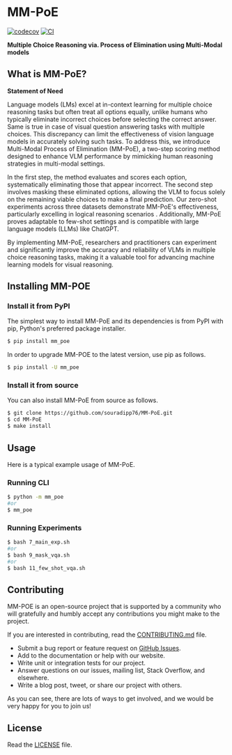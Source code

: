 # MM-PoE

[![codecov](https://codecov.io/gh/souradipp76/MM-PoE/branch/main/graph/badge.svg?token=MM-PoE_token_here)](https://codecov.io/gh/souradipp76/MM-PoE)
[![CI](https://github.com/souradipp76/MM-PoE/actions/workflows/main.yml/badge.svg)](https://github.com/souradipp76/MM-PoE/actions/workflows/main.yml)


**Multiple Choice Reasoning via. Process of Elimination using Multi-Modal models**


## What is MM-PoE?

**Statement of Need**

Language models (LMs) excel at in-context learning for multiple choice reasoning tasks but often treat all options equally, unlike humans who typically eliminate incorrect choices before selecting the correct answer. Same is true in case of visual question answering tasks with multiple choices. This discrepancy can limit the effectiveness of vision language models in accurately solving such tasks. To address this, we introduce Multi-Modal Process of Elimination (MM-PoE), a two-step scoring method designed to enhance VLM performance by mimicking human reasoning strategies in multi-modal settings. 

In the first step, the method evaluates and scores each option, systematically eliminating those that appear incorrect. The second step involves masking these eliminated options, allowing the VLM to focus solely on the remaining viable choices to make a final prediction. Our zero-shot experiments across three datasets demonstrate MM-PoE's effectiveness, particularly excelling in logical reasoning scenarios . Additionally, MM-PoE proves adaptable to few-shot settings and is compatible with large language models (LLMs) like ChatGPT.

By implementing MM-PoE, researchers and practitioners can experiment and significantly improve the accuracy and reliability of VLMs in multiple choice reasoning tasks, making it a valuable tool for advancing machine learning models for visual reasoning.

## Installing MM-POE

### Install it from PyPI

The simplest way to install MM-PoE and its dependencies is from PyPI with pip, Python's preferred package installer.

```bash
$ pip install mm_poe
```

In order to upgrade MM-POE to the latest version, use pip as follows.

```bash
$ pip install -U mm_poe
```

### Install it from source

You can also install MM-PoE from source as follows.

```bash
$ git clone https://github.com/souradipp76/MM-PoE.git
$ cd MM-PoE
$ make install
```

## Usage

Here is a typical example usage of MM-PoE.

### Running CLI

```bash
$ python -m mm_poe
#or
$ mm_poe
```

### Running Experiments

```bash
$ bash 7_main_exp.sh
#or
$ bash 9_mask_vqa.sh
#or
$ bash 11_few_shot_vqa.sh
```

## Contributing

MM-POE is an open-source project that is supported by a community who will gratefully and humbly accept any contributions you might make to the project.

If you are interested in contributing, read the [CONTRIBUTING.md](CONTRIBUTING.md) file.

- Submit a bug report or feature request on [GitHub Issues](https://github.com/souradipp76/MM-PoE/issues).
- Add to the documentation or help with our website.
- Write unit or integration tests for our project.
- Answer questions on our issues, mailing list, Stack Overflow, and elsewhere.
- Write a blog post, tweet, or share our project with others.

As you can see, there are lots of ways to get involved, and we would be very happy for you to join us!

## License

Read the [LICENSE](LICENSE) file.

